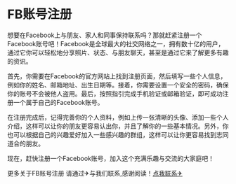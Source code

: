# FB账号注册

想要在Facebook上与朋友、家人和同事保持联系吗？那就赶紧注册一个Facebook账号吧！Facebook是全球最大的社交网络之一，拥有数十亿的用户，通过它你可以轻松地分享照片、状态、与朋友聊天，甚至是通过它来了解更多有趣的资讯。

首先，你需要在Facebook的官方网站上找到注册页面，然后填写一些个人信息，例如你的姓名、邮箱地址、出生日期等。接着，你需要设置一个安全的密码，确保你的账号不会被他人盗用。最后，按照指引完成手机验证或邮箱验证，即可成功注册一个属于自己的Facebook账号。

在注册完成后，记得完善你的个人资料，例如上传一张清晰的头像、添加一些个人介绍，这样可以让你的朋友更容易认出你，并且了解你的一些基本情况。另外，你也可以根据自己的兴趣爱好加入一些感兴趣的群组，这样可以让你更容易找到志同道合的朋友。

现在，赶快注册一个Facebook账号，加入这个充满乐趣与交流的大家庭吧！

更多关于FB账号注册 请通过✈与我们联系,感谢阅读！[点我联系✈](https://auth.G208.com)